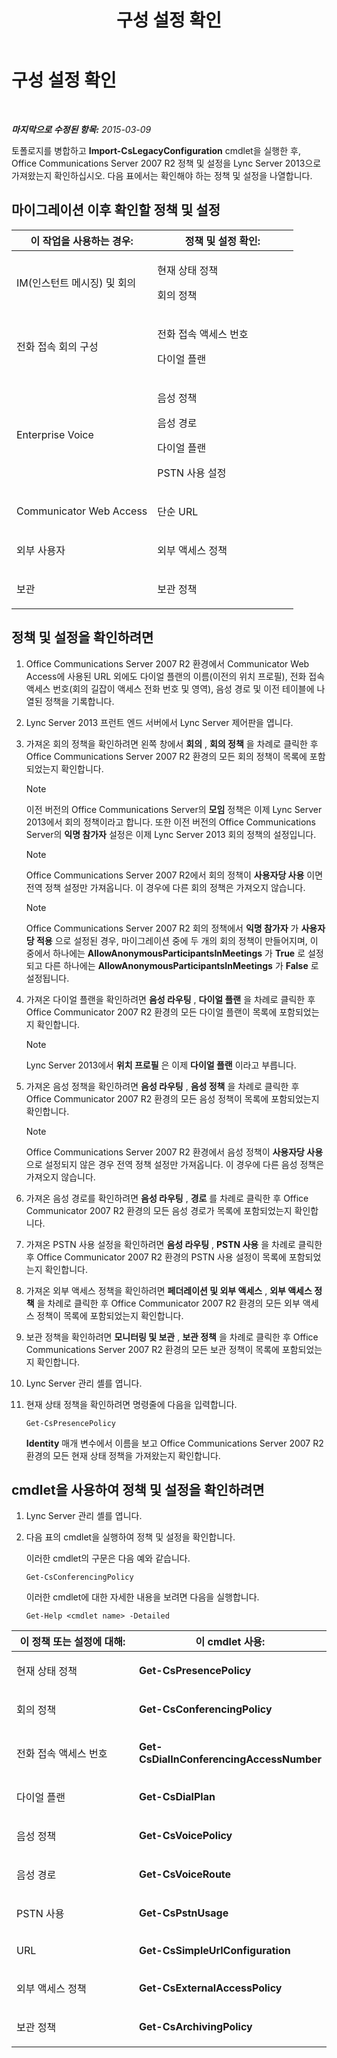 ﻿---
title: 구성 설정 확인
TOCTitle: 구성 설정 확인
ms:assetid: 41dbf91c-f2e1-4b9a-88cf-959575558cf2
ms:mtpsurl: https://technet.microsoft.com/ko-kr/library/JJ204848(v=OCS.15)
ms:contentKeyID: 49303443
ms.date: 08/10/2015
mtps_version: v=OCS.15
ms.translationtype: HT
---

# 구성 설정 확인

 

_**마지막으로 수정된 항목:** 2015-03-09_

토폴로지를 병합하고 **Import-CsLegacyConfiguration** cmdlet을 실행한 후, Office Communications Server 2007 R2 정책 및 설정을 Lync Server 2013으로 가져왔는지 확인하십시오. 다음 표에서는 확인해야 하는 정책 및 설정을 나열합니다.

## 마이그레이션 이후 확인할 정책 및 설정


<table>
<colgroup>
<col style="width: 50%" />
<col style="width: 50%" />
</colgroup>
<thead>
<tr class="header">
<th>이 작업을 사용하는 경우:</th>
<th>정책 및 설정 확인:</th>
</tr>
</thead>
<tbody>
<tr class="odd">
<td><p>IM(인스턴트 메시징) 및 회의</p></td>
<td><p>현재 상태 정책</p>
<p>회의 정책</p></td>
</tr>
<tr class="even">
<td><p>전화 접속 회의 구성</p></td>
<td><p>전화 접속 액세스 번호</p>
<p>다이얼 플랜</p></td>
</tr>
<tr class="odd">
<td><p>Enterprise Voice</p></td>
<td><p>음성 정책</p>
<p>음성 경로</p>
<p>다이얼 플랜</p>
<p>PSTN 사용 설정</p></td>
</tr>
<tr class="even">
<td><p>Communicator Web Access</p></td>
<td><p>단순 URL</p></td>
</tr>
<tr class="odd">
<td><p>외부 사용자</p></td>
<td><p>외부 액세스 정책</p></td>
</tr>
<tr class="even">
<td><p>보관</p></td>
<td><p>보관 정책</p></td>
</tr>
</tbody>
</table>


## 정책 및 설정을 확인하려면

1.  Office Communications Server 2007 R2 환경에서 Communicator Web Access에 사용된 URL 외에도 다이얼 플랜의 이름(이전의 위치 프로필), 전화 접속 액세스 번호(회의 길잡이 액세스 전화 번호 및 영역), 음성 경로 및 이전 테이블에 나열된 정책을 기록합니다.

2.  Lync Server 2013 프런트 엔드 서버에서 Lync Server 제어판을 엽니다.

3.  가져온 회의 정책을 확인하려면 왼쪽 창에서 **회의** , **회의 정책** 을 차례로 클릭한 후 Office Communications Server 2007 R2 환경의 모든 회의 정책이 목록에 포함되었는지 확인합니다.
    

    > [!NOTE]
    > 이전 버전의 Office Communications Server의 <STRONG>모임</STRONG> 정책은 이제 Lync Server 2013에서 회의 정책이라고 합니다. 또한 이전 버전의 Office Communications Server의 <STRONG>익명 참가자</STRONG> 설정은 이제 Lync Server 2013 회의 정책의 설정입니다.

    

    > [!NOTE]
    > Office Communications Server 2007 R2에서 회의 정책이 <STRONG>사용자당 사용</STRONG> 이면 전역 정책 설정만 가져옵니다. 이 경우에 다른 회의 정책은 가져오지 않습니다.

    

    > [!NOTE]
    > Office Communications Server 2007 R2 회의 정책에서 <STRONG>익명 참가자</STRONG> 가 <STRONG>사용자당 적용</STRONG> 으로 설정된 경우, 마이그레이션 중에 두 개의 회의 정책이 만들어지며, 이 중에서 하나에는 <STRONG>AllowAnonymousParticipantsInMeetings</STRONG> 가 <STRONG>True</STRONG> 로 설정되고 다른 하나에는 <STRONG>AllowAnonymousParticipantsInMeetings</STRONG> 가 <STRONG>False</STRONG> 로 설정됩니다.



4.  가져온 다이얼 플랜을 확인하려면 **음성 라우팅** , **다이얼 플랜** 을 차례로 클릭한 후 Office Communicator 2007 R2 환경의 모든 다이얼 플랜이 목록에 포함되었는지 확인합니다.
    

    > [!NOTE]
    > Lync Server 2013에서 <STRONG>위치 프로필</STRONG> 은 이제 <STRONG>다이얼 플랜</STRONG> 이라고 부릅니다.



5.  가져온 음성 정책을 확인하려면 **음성 라우팅** , **음성 정책** 을 차례로 클릭한 후 Office Communicator 2007 R2 환경의 모든 음성 정책이 목록에 포함되었는지 확인합니다.
    

    > [!NOTE]
    > Office Communications Server 2007 R2 환경에서 음성 정책이 <STRONG>사용자당 사용</STRONG> 으로 설정되지 않은 경우 전역 정책 설정만 가져옵니다. 이 경우에 다른 음성 정책은 가져오지 않습니다.



6.  가져온 음성 경로를 확인하려면 **음성 라우팅** , **경로** 를 차례로 클릭한 후 Office Communicator 2007 R2 환경의 모든 음성 경로가 목록에 포함되었는지 확인합니다.

7.  가져온 PSTN 사용 설정을 확인하려면 **음성 라우팅** , **PSTN 사용** 을 차례로 클릭한 후 Office Communicator 2007 R2 환경의 PSTN 사용 설정이 목록에 포함되었는지 확인합니다.

8.  가져온 외부 액세스 정책을 확인하려면 **페더레이션 및 외부 액세스** , **외부 액세스 정책** 을 차례로 클릭한 후 Office Communicator 2007 R2 환경의 모든 외부 액세스 정책이 목록에 포함되었는지 확인합니다.

9.  보관 정책을 확인하려면 **모니터링 및 보관** , **보관 정책** 을 차례로 클릭한 후 Office Communications Server 2007 R2 환경의 모든 보관 정책이 목록에 포함되었는지 확인합니다.

10. Lync Server 관리 셸를 엽니다.

11. 현재 상태 정책을 확인하려면 명령줄에 다음을 입력합니다.
    
        Get-CsPresencePolicy
    
    **Identity** 매개 변수에서 이름을 보고 Office Communications Server 2007 R2 환경의 모든 현재 상태 정책을 가져왔는지 확인합니다.

## cmdlet을 사용하여 정책 및 설정을 확인하려면

1.  Lync Server 관리 셸를 엽니다.

2.  다음 표의 cmdlet을 실행하여 정책 및 설정을 확인합니다.
    
    이러한 cmdlet의 구문은 다음 예와 같습니다.
    
        Get-CsConferencingPolicy
    
    이러한 cmdlet에 대한 자세한 내용을 보려면 다음을 실행합니다.
    
        Get-Help <cmdlet name> -Detailed


<table>
<colgroup>
<col style="width: 50%" />
<col style="width: 50%" />
</colgroup>
<thead>
<tr class="header">
<th>이 정책 또는 설정에 대해:</th>
<th>이 cmdlet 사용:</th>
</tr>
</thead>
<tbody>
<tr class="odd">
<td><p>현재 상태 정책</p></td>
<td><p><strong>Get-CsPresencePolicy</strong></p></td>
</tr>
<tr class="even">
<td><p>회의 정책</p></td>
<td><p><strong>Get-CsConferencingPolicy</strong></p></td>
</tr>
<tr class="odd">
<td><p>전화 접속 액세스 번호</p></td>
<td><p><strong>Get-CsDialInConferencingAccessNumber</strong></p></td>
</tr>
<tr class="even">
<td><p>다이얼 플랜</p></td>
<td><p><strong>Get-CsDialPlan</strong></p></td>
</tr>
<tr class="odd">
<td><p>음성 정책</p></td>
<td><p><strong>Get-CsVoicePolicy</strong></p></td>
</tr>
<tr class="even">
<td><p>음성 경로</p></td>
<td><p><strong>Get-CsVoiceRoute</strong></p></td>
</tr>
<tr class="odd">
<td><p>PSTN 사용</p></td>
<td><p><strong>Get-CsPstnUsage</strong></p></td>
</tr>
<tr class="even">
<td><p>URL</p></td>
<td><p><strong>Get-CsSimpleUrlConfiguration</strong></p></td>
</tr>
<tr class="odd">
<td><p>외부 액세스 정책</p></td>
<td><p><strong>Get-CsExternalAccessPolicy</strong></p></td>
</tr>
<tr class="even">
<td><p>보관 정책</p></td>
<td><p><strong>Get-CsArchivingPolicy</strong></p></td>
</tr>
</tbody>
</table>

